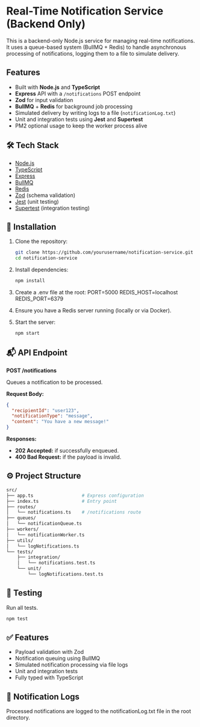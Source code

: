 # Real-Time Notification Service (Backend Only)

This is a backend-only Node.js service for managing real-time notifications. It uses a queue-based system (BullMQ + Redis) to handle asynchronous processing of notifications, logging them to a file to simulate delivery.

## Features

- Built with **Node.js** and **TypeScript**
- **Express** API with a `/notifications` POST endpoint
- **Zod** for input validation
- **BullMQ** + **Redis** for background job processing
- Simulated delivery by writing logs to a file (`notificationLog.txt`)
- Unit and integration tests using **Jest** and **Supertest**
- PM2 optional usage to keep the worker process alive

## 🛠️ Tech Stack

- [Node.js](https://nodejs.org/)
- [TypeScript](https://www.typescriptlang.org/)
- [Express](https://expressjs.com/)
- [BullMQ](https://docs.bullmq.io/)
- [Redis](https://redis.io/)
- [Zod](https://zod.dev/) (schema validation)
- [Jest](https://jestjs.io/) (unit testing)
- [Supertest](https://github.com/visionmedia/supertest) (integration testing)

## 🚀 Installation

1. Clone the repository:
   ```bash
   git clone https://github.com/yourusername/notification-service.git
   cd notification-service

2. Install dependencies:
   ```bash
   npm install

3. Create a .env file at the root:
  PORT=5000
  REDIS_HOST=localhost
  REDIS_PORT=6379

4. Ensure you have a Redis server running (locally or via Docker).

5. Start the server:
   ```bash
   npm start

## 📬 API Endpoint
**POST /notifications**

Queues a notification to be processed.

**Request Body:**
```json
{
  "recipientId": "user123",
  "notificationType": "message",
  "content": "You have a new message!"
}
```

**Responses:**
- **202 Accepted:** if successfully enqueued.
- **400 Bad Request:** if the payload is invalid.

## ⚙️ Project Structure
```bash
src/
├── app.ts                  # Express configuration
├── index.ts                # Entry point
├── routes/
│   └── notifications.ts    # /notifications route
├── queues/
│   └── notificationQueue.ts
├── workers/
│   └── notificationWorker.ts
├── utils/
│   └── logNotifications.ts
└── tests/
    ├── integration/
    │   └── notifications.test.ts
    └── unit/
        └── logNotifications.test.ts
```

## 🧪 Testing
Run all tests.
```bash
npm test
```

## ✅ Features
- Payload validation with Zod
- Notification queuing using BullMQ
- Simulated notification processing via file logs
- Unit and integration tests
- Fully typed with TypeScript

## 📂 Notification Logs
Processed notifications are logged to the notificationLog.txt file in the root directory.
